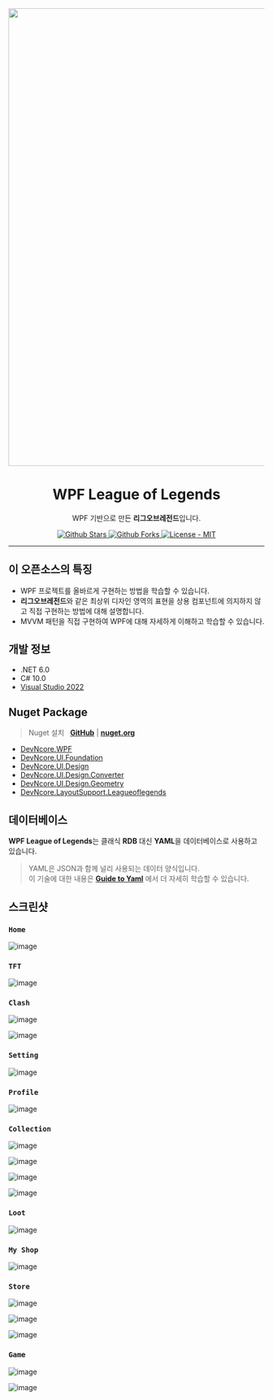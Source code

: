 <div align="center">
  <img src="https://user-images.githubusercontent.com/74305823/140320827-2098e387-1c40-440d-bc3c-bf0703d2ed00.png" width="900"/>
</div>

<h1 align="center">
    WPF League of Legends
</h1>

<p align="center">
  WPF 기반으로 만든 <b>리그오브레전드</b>입니다. 
</p>

<p align="center">
  <a href="https://github.com/devncore/leagueoflegends/stargazers">
    <img src="https://img.shields.io/github/stars/devncore/leagueoflegends?style=for-the-badge&color=yellow" alt="Github Stars">
  </a>
  <a href="https://github.com/devncore/leagueoflegends/network/members">
    <img src="https://img.shields.io/github/forks/devncore/leagueoflegends?style=for-the-badge" alt="Github Forks">
  </a>
  <a href="https://github.com/devncore/leagueoflegends/blob/main/LICENSE">
      <img src="https://img.shields.io/github/license/devncore/leagueoflegends?style=for-the-badge" alt="License - MIT" />
  </a>
</p>

 ---
 
## 이 오픈소스의 특징
- WPF 프로젝트를 올바르게 구현하는 방법을 학습할 수 있습니다.
- **리그오브레전드**와 같은 최상위 디자인 영역의 표현을 상용 컴포넌트에 의지하지 않고 직접 구현하는 방법에 대해 설명합니다.
- MVVM 패턴을 직접 구현하여 WPF에 대해 자세하게 이해하고 학습할 수 있습니다.

## 개발 정보
- .NET 6.0  
- C# 10.0  
- [Visual Studio 2022](https://visualstudio.microsoft.com/ko/vs/preview/vs2022/)

## Nuget Package 
> Nuget 설치 &nbsp; 
<a href="https://github.com/orgs/devncore/packages?repo_name=devncore" target="_blank"><b>GitHub</b></a> | 
<a href="https://www.nuget.org/profiles/DevNcore" target="_blank"><b>nuget.org</b></a>

- [DevNcore.WPF](https://github.com/devncore/devncore)
- [DevNcore.UI.Foundation](https://github.com/devncore/devncore)
- [DevNcore.UI.Design](https://github.com/devncore/devncore)
- [DevNcore.UI.Design.Converter](https://github.com/devncore/devncore)
- [DevNcore.UI.Design.Geometry](https://github.com/devncore/devncore)
- [DevNcore.LayoutSupport.Leagueoflegends](https://github.com/devncore/devncore)

## 데이터베이스
**WPF League of Legends**는 클래식 **RDB** 대신 **YAML**을 데이터베이스로 사용하고 있습니다.

> YAML은 JSON과 함께 널리 사용되는 데이터 양식입니다.  
> 이 기술에 대한 내용은 **[Guide to Yaml](https://github.com/devncore/guide-to-yaml)** 에서 더 자세히 학습할 수 있습니다.  

## 스크린샷 

### `Home`
![image](https://user-images.githubusercontent.com/52397976/124482513-526ba380-dde4-11eb-9b31-c3c1199987b6.png)

### `TFT`
![image](https://user-images.githubusercontent.com/52397976/133445360-29ced456-994a-4f10-a669-0355bd1dee00.png)

### `Clash`
![image](https://user-images.githubusercontent.com/68521148/135798131-1b1d8281-5f07-4012-9863-9feb97beea62.PNG)

![image](https://user-images.githubusercontent.com/52397976/133266434-97659a57-284d-4207-bfab-ac2684c16f04.png)

### `Setting`
![image](https://user-images.githubusercontent.com/74305823/126187790-d6d3332e-694c-4318-b556-66e1df34a4be.png)

### `Profile`
![image](https://user-images.githubusercontent.com/74305823/136051365-b82be44d-318d-4ac4-81cc-02ba6c306776.png)

### `Collection`
![image](https://user-images.githubusercontent.com/74305823/140320827-2098e387-1c40-440d-bc3c-bf0703d2ed00.png)

![image](https://user-images.githubusercontent.com/74305823/138594906-270d42f5-bee6-4486-bd59-5a05cd8ead33.png)

![image](https://user-images.githubusercontent.com/74305823/136051245-cd0d9c3f-507e-4e0f-b659-1a1253d3db74.png)

![image](https://user-images.githubusercontent.com/74305823/137628890-d0ef33b4-14a1-4caa-be24-4d0e4b16c5a8.png)

### `Loot`
![image](https://user-images.githubusercontent.com/68521148/138593391-44e3dec7-433c-4422-a7a2-cc8a109ad10b.png)

### `My Shop`
![image](https://user-images.githubusercontent.com/74305823/140745076-d88297bd-50ab-4a56-a558-c1fb78af1cb5.png)

### `Store`
![image](https://user-images.githubusercontent.com/68521148/139537777-062b5bcf-61b2-4e10-a9df-31353bcffc66.PNG)

![image](https://user-images.githubusercontent.com/68521148/140644848-d16192cf-6dba-42c0-8de3-f5e6d503d3c2.PNG)

![image](https://user-images.githubusercontent.com/68521148/139064074-130eb6da-6093-4fe2-b813-d1133d4c1857.PNG)

### `Game`
![image](https://user-images.githubusercontent.com/74305823/136380449-ea229fbb-6db7-412c-828b-16d6f7af83d8.png)

![image](https://user-images.githubusercontent.com/74305823/137628858-65458b3c-5a3d-4263-9dda-65595a98965d.png)
